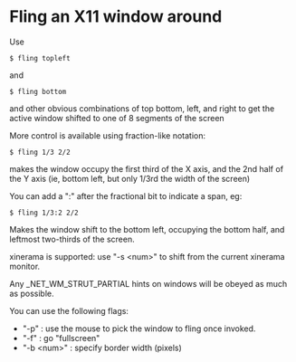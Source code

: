 # Fling an X11 window around

Use

    $ fling topleft

and

    $ fling bottom

and other obvious combinations of top bottom, left, and right to get
the active window shifted to one of 8 segments of the screen

More control is available using fraction-like notation:

    $ fling 1/3 2/2

makes the window occupy the first third of the X axis, and the 2nd half
of the Y axis (ie, bottom left, but only 1/3rd the width of the screen)

You can add a ":" after the fractional bit to indicate a span, eg:

    $ fling 1/3:2 2/2

Makes the window shift to the bottom left, occupying the bottom half,
and leftmost two-thirds of the screen.

xinerama is supported: use "-s \<num\>" to shift from the current xinerama
monitor.

Any \_NET\_WM\_STRUT\_PARTIAL hints on windows will be obeyed as much as
possible.

You can use the following flags:

*   "-p"        : use the mouse to pick the window to fling once invoked.
*   "-f"        : go "fullscreen"
*   "-b \<num\>"  : specify border width (pixels)
